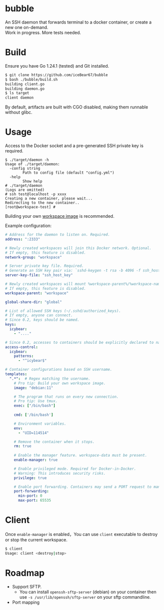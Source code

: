 # bubble
An SSH daemon that forwards terminal to a docker container, or create a new one on-demand.  
Work in progress. More tests needed.

# Build
Ensure you have Go 1.24.1 (tested) and Git installed.

```bash
$ git clone https://github.com/iceBear67/bubble
$ bash ./bubble/build.sh
building client.go
building daemon.go
$ ls target
client daemon
```

By default, artifacts are built with CGO disabled, making them runnable without glibc.

# Usage

Access to the Docker socket and a pre-generated SSH private key is required.

```aiignore
$ ./target/daemon -h
Usage of ./target/daemon:
  -config string
        Path to config file (default "config.yml")
  -help
        Show help
# ./target/daemon
(Logs are omitted)
# ssh test@localhost -p xxxx
Creating a new container, please wait...
Redirecting to the new container..
[root@workspace-test] #
```
Building your own [workspace image](https://github.com/iceBear67/workspace-docker) is recommended.

Example configuration:
```yaml
# Address for the daemon to listen on. Required.
address: ":2333"

# Newly created workspaces will join this Docker network. Optional.
# If empty, this feature is disabled.
network-group: "workspace"

# Server private key file. Required.
# Generate an SSH key pair via: `sshd-keygen -t rsa -b 4096 -f ssh_host_key -N ""`
server-key-file: "ssh_host_key"

# Newly created workspaces will mount %workspace-parent%/%workspace-name% to /mnt/workspace. Optional.
# If empty, this feature is disabled.
workspace-parent: "workspace"

global-share-dir: "global"

# List of allowed SSH keys (~/.sshd/authorized_keys).
# If empty, anyone can connect.
# Since 0.2, keys should be named.
keys: 
  icybear: 
    - "...."

# Since 0.2, accesses to containers should be explicitly declared to named keys
access-control:
  icybear: 
    patterns:
      - "^icybear$"

# Container configurations based on SSH username.
templates:
  ".*":  # Regex matching the username.
    # Pro tip: Build your own workspace image.
    image: "debian:11"

    # The program that runs on every new connection.
    # Pro tip: Use tmux.
    exec: ["/bin/bash"]
    
    cmd: ['/bin/bash']

    # Environment variables.
    env:
      - "UID=114514"

    # Remove the container when it stops.
    rm: true
    
    # Enable the manager feature. workspace-data must be present.
    enable-manager: true

    # Enable privileged mode. Required for Docker-in-Docker.
    # Warning: This introduces security risks.
    privilege: true

    # Enable port forwarding. Containers may send a PORT request to manager server to open ports.
    port-forwarding:
      min-port: 0
      max-port: 65535
```

# Client

Once `enable-manager` is enabled，You can use `client` executable to destroy or stop the current workspace.
```bash
$ client
Usage: client <destroy|stop> 
```

# Roadmap
 - Support SFTP.
   - You can install `openssh-sftp-server` (debian) on your container then use `-s /usr/lib/openssh/sftp-server` on your sftp commandline.
 - Port mapping